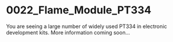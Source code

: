 # 0022_Flame_Module_PT334

You are seeing a large number of widely used PT334 in electronic development kits. More information coming soon...

